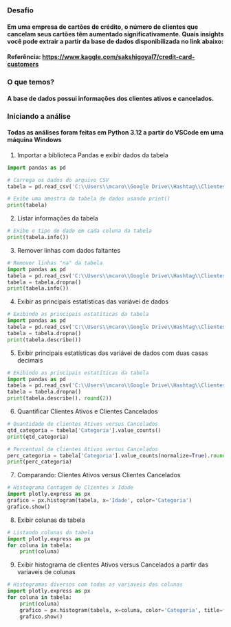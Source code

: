 
### Desafio
#### Em uma empresa de cartões de crédito, o número de clientes que cancelam seus cartões têm aumentado significativamente. Quais insights você pode extrair a partir da base de dados disponibilizada no link abaixo:

#### Referência: https://www.kaggle.com/sakshigoyal7/credit-card-customers

### O que temos?

#### A base de dados possui informações dos clientes ativos e cancelados.

### Iniciando a análise

#### Todas as análises foram feitas em Python 3.12 a partir do VSCode em uma máquina Windows

1. Importar a biblioteca Pandas e exibir dados da tabela

```python
import pandas as pd

# Carrega os dados do arquivo CSV
tabela = pd.read_csv('C:\\Users\\mcaro\\Google Drive\\Hashtag\\ClientesBanco.csv', encoding='latin1')

# Exibe uma amostra da tabela de dados usando print()
print(tabela)
```

2. Listar informações da tabela

```python
# Exibe o tipo de dado em cada coluna da tabela
print(tabela.info())
```

3. Remover linhas com dados faltantes

```python
# Remover linhas "na" da tabela
import pandas as pd
tabela = pd.read_csv('C:\\Users\\mcaro\\Google Drive\\Hashtag\\ClientesBanco.csv', encoding='latin1')
tabela = tabela.dropna()
print(tabela.info())
```

4. Exibir as principais estatísticas das variávei de dados

```python
# Exibindo as principais estatíticas da tabela
import pandas as pd
tabela = pd.read_csv('C:\\Users\\mcaro\\Google Drive\\Hashtag\\ClientesBanco.csv', encoding='latin1')
tabela = tabela.dropna()
print(tabela.describe())
```

5. Exibir principais estatísticas das variávei de dados com duas casas decimais

```python
# Exibindo as principais estatíticas da tabela
import pandas as pd
tabela = pd.read_csv('C:\\Users\\mcaro\\Google Drive\\Hashtag\\ClientesBanco.csv', encoding='latin1')
tabela = tabela.dropna()
print(tabela.describe(). round(2))
```

6. Quantificar Clientes Ativos e Clientes Cancelados

```python
# Quantidade de clientes Ativos versus Cancelados
qtd_categoria = tabela['Categoria'].value_counts()
print(qtd_categoria)

# Percentual de clientes Ativos versus Cancelados
perc_categoria = tabela['Categoria'].value_counts(normalize=True).round(2)
print(perc_categoria)
```

7. Comparando: Clientes Ativos versus Clientes Cancelados

```python
# Histograma Contagem de Clientes x Idade
import plotly.express as px
grafico = px.histogram(tabela, x='Idade', color='Categoria')
grafico.show()
```

8. Exibir colunas da tabela

```python
# Listando colunas da tabela
import plotly.express as px
for coluna in tabela:
    print(coluna)
```

9. Exibir histograma de clientes Ativos versus Cancelados a partir das variaveis de colunas

```python
# Histogramas diversos com todas as variaveis das colunas
import plotly.express as px
for coluna in tabela:
    print(coluna)
    grafico = px.histogram(tabela, x=coluna, color='Categoria', title=f'Histograma de {coluna}', width=700, height=500)
    grafico.show()
```
